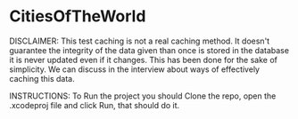 # CitiesOfTheWorld

DISCLAIMER: This test caching is not a real caching method. It doesn't guarantee the integrity of the data given than 
once is stored in the database it is never updated even if it changes. This has been done for the sake of simplicity. We can discuss in the interview about ways of effectively
caching this data.

INSTRUCTIONS:
To Run the project you should Clone the repo, open the .xcodeproj file and click Run, that should do it.
